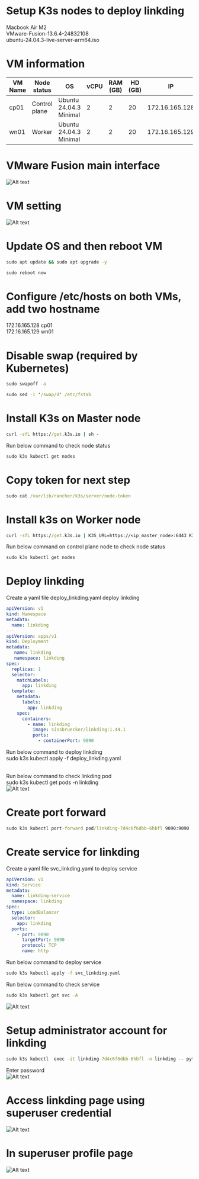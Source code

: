 # Setup K3s nodes to deploy linkding
Macbook Air M2<br>
VMware-Fusion-13.6.4-24832108<br>
ubuntu-24.04.3-live-server-arm64.iso<br>

# VM information
| VM Name | Node status | OS | vCPU | RAM (GB) | HD (GB) | IP |
|---|---|---|---|---|---|---|
| cp01 | Control plane | Ubuntu 24.04.3 Minimal | 2 | 2 | 20 | 172.16.165.128 |
| wn01 | Worker | Ubuntu 24.04.3 Minimal | 2 | 2 | 20 | 172.16.165.129 |

# VMware Fusion main interface
![Alt text](images/VMware_Fusion_Main.png)

# VM setting
![Alt text](images/VMware_Fusion_VM_setting.png)

# Update OS and then reboot VM
```cmd
sudo apt update && sudo apt upgrade -y
```
```cmd
sudo reboot now
```
# Configure /etc/hosts on both VMs, add two hostname 
172.16.165.128 cp01<br>
172.16.165.129 wn01

# Disable swap (required by Kubernetes)
```cmd
sudo swapoff -a
```
```cmd
sudo sed -i '/swap/d' /etc/fstab
```
# Install K3s on Master node
```cmd
curl -sfL https://get.k3s.io | sh -
```
Run below command to check node status
```cmd
sudo k3s kubectl get nodes
```
# Copy token for next step
```cmd
sudo cat /var/lib/rancher/k3s/server/node-token
```
# Install k3s on Worker node
```cmd
curl -sfL https://get.k3s.io | K3S_URL=https://<ip_master_node>:6443 K3S_TOKEN=Token_master_node sh -
```
Run below command on control plane node to check node status
```cmd
sudo k3s kubectl get nodes
```
# Deploy linkding
Create a yaml file deploy_linkding.yaml deploy linkding<br>

```yaml
apiVersion: v1
kind: Namespace
metadata:
  name: linkding
---
apiVersion: apps/v1
kind: Deployment
metadata:
   name: linkding
   namespace: linkding
spec:
  replicas: 1
  selector:
    matchLabels:
      app: linkding
  template:
    metadata:
      labels:
        app: linkding
    spec:
      containers:
        - name: linkding
          image: sissbruecker/linkding:1.44.1
          ports:
            - containerPort: 9090 
```
Run below command to deploy linkding<br>
sudo k3s kubectl apply -f deploy_linkding.yaml<br><br>

Run below command to check linkding pod<br>
sudo k3s kubectl get pods -n linkding<br>
![Alt text](images/kuberctl_get_pods_n_linkding.png)

# Create port forward
```cmd
sudo k3s kubectl port-forward pod/linkding-7d4c6f6dbb-6hbfl 9090:9090 -n linkding<br>
```
# Create service for linkding
Create a yaml file svc_linkding.yaml to deploy service<br>
```yaml
apiVersion: v1
kind: Service
metadata:
  name: linkding-service
  namespace: linkding
spec:
  type: LoadBalancer
  selector:
    app: linkding
  ports:
    - port: 9090
      targetPort: 9090
      protocol: TCP
      name: http
```
Run below command to deploy service<br>
```cmd
sudo k3s kubectl apply -f svc_linkding.yaml
```
Run below command to check service
```cmd
sudo k3s kubectl get svc -A
```
![Alt text](images/kuberctl_get-svc.png)

# Setup administrator account for linkding
```cmd
sudo k3s kubectl  exec -it linkding-7d4c6f6dbb-6hbfl -n linkding -- python3 manage.py createsuperuser --username=sysadmin --email=syedbahrin@example.com<br>
```
Enter password<br>
![Alt text](images/create_superuser-account.png)

# Access linkding page using superuser credential
![Alt text](images/enter_superuser_credential.png)

# In superuser profile page
![Alt text](images/superuser_account.png)

